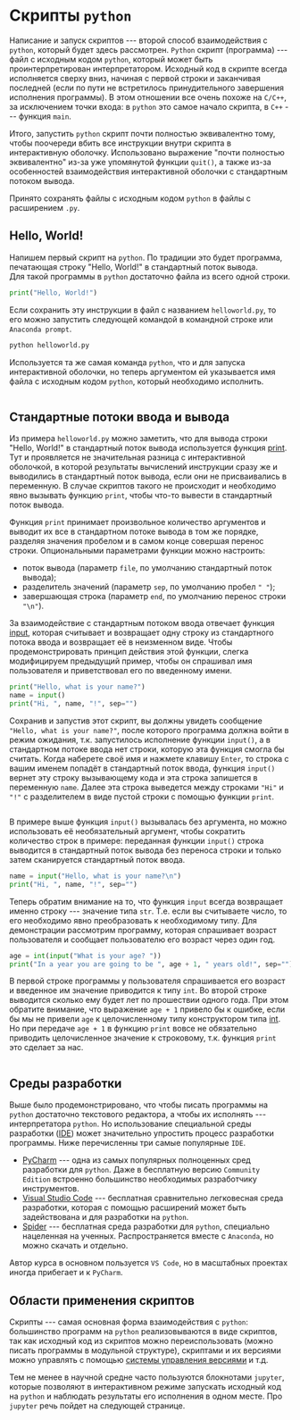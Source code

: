 # Скрипты `python`

Написание и запуск скриптов --- второй способ взаимодействия с `python`, который будет здесь рассмотрен. `Python` скрипт (программа) --- файл с исходным кодом `python`, который может быть проинтерпретирован интерпретатором. Исходный код в скрипте всегда исполняется сверху вниз, начиная с первой строки и заканчивая последней (если по пути не встретилось принудительного завершения исполнения программы). В этом отношении все очень похоже на `C/C++`, за исключением точки входа: в `python` это самое начало скрипта, в `C++` --- функция `main`. 

Итого, запустить `python` скрипт почти полностью эквивалентно тому, чтобы поочереди вбить все инструкции внутри скрипта в интерактивную оболочку. Использовано выражение "почти полностью эквивалентно" из-за уже упомянутой функции `quit()`, а также из-за особенностей взаимодействия интерактивной оболочки с стандартным потоком вывода.

Принято сохранять файлы с исходным кодом `python` в файлы с расширением `.py`.

## Hello, World!

Напишем первый скрипт на `python`. По традиции это будет программа, печатающая строку "Hello, World!" в стандартный поток вывода.  
Для такой программы в `python` достаточно файла из всего одной строки.
```python
print("Hello, World!")
```
Если сохранить эту инструкции в файл с названием `helloworld.py`, то его можно запустить следующей командой в командной строке или `Anaconda prompt`.
```sh
python helloworld.py
```
Используется та же самая команда `python`, что и для запуска интерактивной оболочки, но теперь аргументом ей указывается имя файла с исходным кодом `python`, который необходимо исполнить.

```{figure} /_static/lecture_specific/scripts/helloworld.gif
```

## Стандартные потоки ввода и вывода

Из примера `helloworld.py` можно заметить, что для вывода строки "Hello, World!" в стандартный поток вывода используется функция [print](https://docs.python.org/3/library/functions.html#print). Тут и проявляется не значительная разница с интерактивной оболочкой, в которой результаты вычислений инструкции сразу же и выводились в стандартный поток вывода, если они не присваивались в переменную. В случае скриптов такого не происходит и необходимо явно вызывать функцию `print`, чтобы что-то вывести в стандартный поток вывода.

Функция `print` принимает произвольное количество аргументов и выводит их все в стандартном потоке вывода в том же порядке, разделяя значения пробелом и в самом конце совершая перенос строки. Опциональными параметрами функции можно настроить:
- поток вывода (параметр `file`, по умолчанию стандартный поток вывода);
- разделитель значений (параметр `sep`, по умолчанию пробел `" "`);
- завершающая строка (параметр `end`, по умолчанию перенос строки `"\n"`).

За взаимодействие с стандартным потоком ввода отвечает функция [input](https://docs.python.org/3/library/functions.html#input), которая считывает и возвращает одну строку из стандартного потока ввода и возвращает её в неизменном виде. Чтобы продемонстрировать принцип действия этой функции, слегка модифицируем предыдущий пример, чтобы он спрашивал имя пользователя и приветствовал его по введенному имени.

```python
print("Hello, what is your name?")
name = input()
print("Hi, ", name, "!", sep="")
```

Сохранив и запустив этот скрипт, вы должны увидеть сообщение `"Hello, what is your name?"`, после которого программа должна войти в режим ожидания, т.к. запустилось исполнение функции `input()`, а в стандартном потоке ввода нет строки, которую эта функция смогла бы считать. Когда наберете своё имя и нажмете клавишу `Enter`, то строка с вашим именем попадёт в стандартный поток ввода, функция `input()` вернет эту строку вызывающему кода и эта строка запишется в переменную `name`. Далее эта строка выведется между строками `"Hi"` и `"!"` с разделителем в виде пустой строки с помощью функции `print`.  

```{figure} /_static/lecture_specific/scripts/helloname.gif
```

В примере выше функция `input()` вызывалась без аргумента, но можно использовать её необязательный аргумент, чтобы сократить количество строк в примере: переданная функции `input()` строка выводится в стандартный поток вывода без переноса строки и только затем сканируется стандартный поток ввода.

```python
name = input("Hello, what is your name?\n")
print("Hi, ", name, "!", sep="")
```

Теперь обратим внимание на то, что функция `input` всегда возвращает именно строку --- значение типа `str`. Т.е. если вы считываете число, то его необходимо явно преобразовать к необходимому типу. Для демонстрации рассмотрим программу, которая спрашивает возраст пользователя и сообщает пользователю его возраст через один год.
```python
age = int(input("What is your age? "))
print("In a year you are going to be ", age + 1, " years old!", sep="")
```

В первой строке программы у пользователя спрашивается его возраст и введенное им значение приводится к типу `int`. Во второй строке выводится сколько ему будет лет по прошествии одного года. При этом обратите внимание, что выражение `age + 1` привело бы к ошибке, если бы мы не привели `age` к целочисленному типу конструктором типа [int](https://docs.python.org/3/library/functions.html#int). Но при передаче `age + 1` в функцию `print` вовсе не обязательно приводить целочисленное значение к строковому, т.к. функция `print` это сделает за нас. 


```{figure} /_static/lecture_specific/scripts/age.gif
```


## Среды разработки 

Выше было продемонстрировано, что чтобы писать программы на `python` достаточно текстового редактора, а чтобы их исполнять --- интерпретатора `python`. Но использование специальной среды разработки ([IDE](https://en.wikipedia.org/wiki/Integrated_development_environment)) может значительно упростить процесс разработки программы. Ниже перечисленны три самые популярные `IDE`.
- [PyCharm](https://www.jetbrains.com/pycharm/) --- одна из самых популярных полноценных сред разработки для `python`. Даже в бесплатную версию `Community Edition` встроенно большинство необходимых разработчику инструментов. 
- [Visual Studio Code](https://code.visualstudio.com/) --- бесплатная сравнительно легковесная среда разработки, которая с помощью расширений может быть задействована и для разработки на `python`. 
- [Spider](https://www.spyder-ide.org/) --- бесплатная среда разработки для `python`, специально нацеленная на ученных. Распространяется вместе с `Anaconda`, но можно скачать и отдельно. 

Автор курса в основном пользуется `VS Code`, но в масштабных проектах иногда прибегает и к `PyCharm`. 

## Области применения скриптов

Скрипты --- самая основная форма взаимодействия с `python`: большинство программ на `python` реализовываются в виде скриптов, так как исходный код из скриптов можно переиспользовать (можно писать программы в модульной структуре), скриптами и их версиями можно управлять с помощью [системы управления версиями](https://ru.wikipedia.org/wiki/%D0%A1%D0%B8%D1%81%D1%82%D0%B5%D0%BC%D0%B0_%D1%83%D0%BF%D1%80%D0%B0%D0%B2%D0%BB%D0%B5%D0%BD%D0%B8%D1%8F_%D0%B2%D0%B5%D1%80%D1%81%D0%B8%D1%8F%D0%BC%D0%B8) и т.д. 

Тем не менее в научной средне часто пользуются блокнотами `jupyter`, которые позволяют в интерактивном режиме запускать исходный код на `python` и наблюдать результаты его исполнения в одном месте. Про `jupyter` речь пойдет на следующей странице.  
